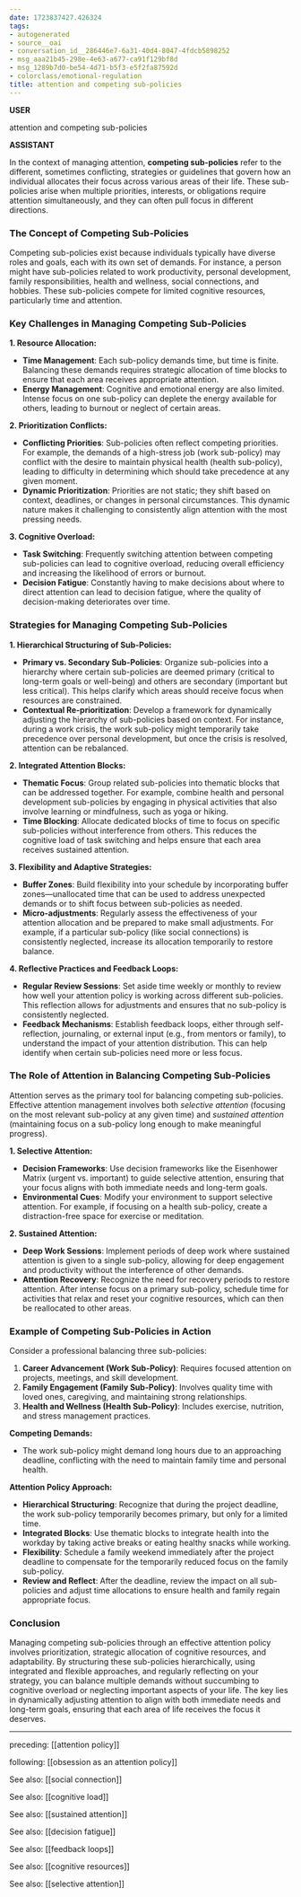 ```yaml
---
date: 1723837427.426324
tags:
- autogenerated
- source__oai
- conversation_id__286446e7-6a31-40d4-8047-4fdcb5898252
- msg_aaa21b45-298e-4e63-a677-ca91f129bf8d
- msg_1289b7d0-be54-4d71-b5f3-e5f2fa87592d
- colorclass/emotional-regulation
title: attention and competing sub-policies
---
```


**USER**

attention and competing sub-policies


**ASSISTANT**

In the context of managing attention, **competing sub-policies** refer to the different, sometimes conflicting, strategies or guidelines that govern how an individual allocates their focus across various areas of their life. These sub-policies arise when multiple priorities, interests, or obligations require attention simultaneously, and they can often pull focus in different directions.

### The Concept of Competing Sub-Policies

Competing sub-policies exist because individuals typically have diverse roles and goals, each with its own set of demands. For instance, a person might have sub-policies related to work productivity, personal development, family responsibilities, health and wellness, social connections, and hobbies. These sub-policies compete for limited cognitive resources, particularly time and attention.

### Key Challenges in Managing Competing Sub-Policies

**1. Resource Allocation:**
   - **Time Management**: Each sub-policy demands time, but time is finite. Balancing these demands requires strategic allocation of time blocks to ensure that each area receives appropriate attention.
   - **Energy Management**: Cognitive and emotional energy are also limited. Intense focus on one sub-policy can deplete the energy available for others, leading to burnout or neglect of certain areas.

**2. Prioritization Conflicts:**
   - **Conflicting Priorities**: Sub-policies often reflect competing priorities. For example, the demands of a high-stress job (work sub-policy) may conflict with the desire to maintain physical health (health sub-policy), leading to difficulty in determining which should take precedence at any given moment.
   - **Dynamic Prioritization**: Priorities are not static; they shift based on context, deadlines, or changes in personal circumstances. This dynamic nature makes it challenging to consistently align attention with the most pressing needs.

**3. Cognitive Overload:**
   - **Task Switching**: Frequently switching attention between competing sub-policies can lead to cognitive overload, reducing overall efficiency and increasing the likelihood of errors or burnout.
   - **Decision Fatigue**: Constantly having to make decisions about where to direct attention can lead to decision fatigue, where the quality of decision-making deteriorates over time.

### Strategies for Managing Competing Sub-Policies

**1. Hierarchical Structuring of Sub-Policies:**
   - **Primary vs. Secondary Sub-Policies**: Organize sub-policies into a hierarchy where certain sub-policies are deemed primary (critical to long-term goals or well-being) and others are secondary (important but less critical). This helps clarify which areas should receive focus when resources are constrained.
   - **Contextual Re-prioritization**: Develop a framework for dynamically adjusting the hierarchy of sub-policies based on context. For instance, during a work crisis, the work sub-policy might temporarily take precedence over personal development, but once the crisis is resolved, attention can be rebalanced.

**2. Integrated Attention Blocks:**
   - **Thematic Focus**: Group related sub-policies into thematic blocks that can be addressed together. For example, combine health and personal development sub-policies by engaging in physical activities that also involve learning or mindfulness, such as yoga or hiking.
   - **Time Blocking**: Allocate dedicated blocks of time to focus on specific sub-policies without interference from others. This reduces the cognitive load of task switching and helps ensure that each area receives sustained attention.

**3. Flexibility and Adaptive Strategies:**
   - **Buffer Zones**: Build flexibility into your schedule by incorporating buffer zones—unallocated time that can be used to address unexpected demands or to shift focus between sub-policies as needed.
   - **Micro-adjustments**: Regularly assess the effectiveness of your attention allocation and be prepared to make small adjustments. For example, if a particular sub-policy (like social connections) is consistently neglected, increase its allocation temporarily to restore balance.

**4. Reflective Practices and Feedback Loops:**
   - **Regular Review Sessions**: Set aside time weekly or monthly to review how well your attention policy is working across different sub-policies. This reflection allows for adjustments and ensures that no sub-policy is consistently neglected.
   - **Feedback Mechanisms**: Establish feedback loops, either through self-reflection, journaling, or external input (e.g., from mentors or family), to understand the impact of your attention distribution. This can help identify when certain sub-policies need more or less focus.

### The Role of Attention in Balancing Competing Sub-Policies

Attention serves as the primary tool for balancing competing sub-policies. Effective attention management involves both *selective attention* (focusing on the most relevant sub-policy at any given time) and *sustained attention* (maintaining focus on a sub-policy long enough to make meaningful progress).

**1. Selective Attention:**
   - **Decision Frameworks**: Use decision frameworks like the Eisenhower Matrix (urgent vs. important) to guide selective attention, ensuring that your focus aligns with both immediate needs and long-term goals.
   - **Environmental Cues**: Modify your environment to support selective attention. For example, if focusing on a health sub-policy, create a distraction-free space for exercise or meditation.

**2. Sustained Attention:**
   - **Deep Work Sessions**: Implement periods of deep work where sustained attention is given to a single sub-policy, allowing for deep engagement and productivity without the interference of other demands.
   - **Attention Recovery**: Recognize the need for recovery periods to restore attention. After intense focus on a primary sub-policy, schedule time for activities that relax and reset your cognitive resources, which can then be reallocated to other areas.

### Example of Competing Sub-Policies in Action

Consider a professional balancing three sub-policies:
1. **Career Advancement (Work Sub-Policy)**: Requires focused attention on projects, meetings, and skill development.
2. **Family Engagement (Family Sub-Policy)**: Involves quality time with loved ones, caregiving, and maintaining strong relationships.
3. **Health and Wellness (Health Sub-Policy)**: Includes exercise, nutrition, and stress management practices.

**Competing Demands:**
- The work sub-policy might demand long hours due to an approaching deadline, conflicting with the need to maintain family time and personal health.
  
**Attention Policy Approach:**
- **Hierarchical Structuring**: Recognize that during the project deadline, the work sub-policy temporarily becomes primary, but only for a limited time.
- **Integrated Blocks**: Use thematic blocks to integrate health into the workday by taking active breaks or eating healthy snacks while working.
- **Flexibility**: Schedule a family weekend immediately after the project deadline to compensate for the temporarily reduced focus on the family sub-policy.
- **Review and Reflect**: After the deadline, review the impact on all sub-policies and adjust time allocations to ensure health and family regain appropriate focus.

### Conclusion

Managing competing sub-policies through an effective attention policy involves prioritization, strategic allocation of cognitive resources, and adaptability. By structuring these sub-policies hierarchically, using integrated and flexible approaches, and regularly reflecting on your strategy, you can balance multiple demands without succumbing to cognitive overload or neglecting important aspects of your life. The key lies in dynamically adjusting attention to align with both immediate needs and long-term goals, ensuring that each area of life receives the focus it deserves.


---

preceding: [[attention policy]]  


following: [[obsession as an attention policy]]

See also: [[social connection]]


See also: [[cognitive load]]


See also: [[sustained attention]]


See also: [[decision fatigue]]


See also: [[feedback loops]]


See also: [[cognitive resources]]


See also: [[selective attention]]